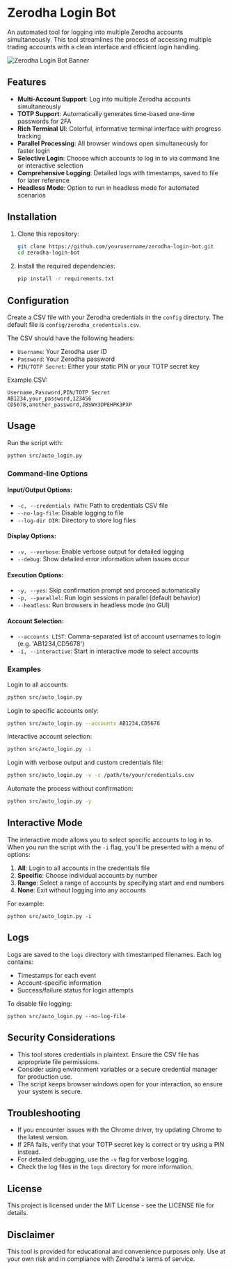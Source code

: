 # Zerodha Login Bot

An automated tool for logging into multiple Zerodha accounts simultaneously. This tool streamlines the process of accessing multiple trading accounts with a clean interface and efficient login handling.

![Zerodha Login Bot Banner](https://zerodha.com/static/images/logo.svg)

## Features

- **Multi-Account Support**: Log into multiple Zerodha accounts simultaneously
- **TOTP Support**: Automatically generates time-based one-time passwords for 2FA
- **Rich Terminal UI**: Colorful, informative terminal interface with progress tracking
- **Parallel Processing**: All browser windows open simultaneously for faster login
- **Selective Login**: Choose which accounts to log in to via command line or interactive selection
- **Comprehensive Logging**: Detailed logs with timestamps, saved to file for later reference
- **Headless Mode**: Option to run in headless mode for automated scenarios

## Installation

1. Clone this repository:
   ```bash
   git clone https://github.com/yourusername/zerodha-login-bot.git
   cd zerodha-login-bot
   ```

2. Install the required dependencies:
   ```bash
   pip install -r requirements.txt
   ```

## Configuration

Create a CSV file with your Zerodha credentials in the `config` directory. The default file is `config/zerodha_credentials.csv`.

The CSV should have the following headers:
- `Username`: Your Zerodha user ID
- `Password`: Your Zerodha password
- `PIN/TOTP Secret`: Either your static PIN or your TOTP secret key

Example CSV:
```csv
Username,Password,PIN/TOTP Secret
AB1234,your_password,123456
CD5678,another_password,JBSWY3DPEHPK3PXP
```

## Usage

Run the script with:

```bash
python src/auto_login.py
```

### Command-line Options

#### Input/Output Options:
- `-c, --credentials PATH`: Path to credentials CSV file
- `--no-log-file`: Disable logging to file
- `--log-dir DIR`: Directory to store log files

#### Display Options:
- `-v, --verbose`: Enable verbose output for detailed logging
- `--debug`: Show detailed error information when issues occur

#### Execution Options:
- `-y, --yes`: Skip confirmation prompt and proceed automatically
- `-p, --parallel`: Run login sessions in parallel (default behavior)
- `--headless`: Run browsers in headless mode (no GUI)

#### Account Selection:
- `--accounts LIST`: Comma-separated list of account usernames to login (e.g. 'AB1234,CD5678')
- `-i, --interactive`: Start in interactive mode to select accounts

### Examples

Login to all accounts:
```bash
python src/auto_login.py
```

Login to specific accounts only:
```bash
python src/auto_login.py --accounts AB1234,CD5678
```

Interactive account selection:
```bash
python src/auto_login.py -i
```

Login with verbose output and custom credentials file:
```bash
python src/auto_login.py -v -c /path/to/your/credentials.csv
```

Automate the process without confirmation:
```bash
python src/auto_login.py -y
```

## Interactive Mode

The interactive mode allows you to select specific accounts to log in to. When you run the script with the `-i` flag, you'll be presented with a menu of options:

1. **All**: Login to all accounts in the credentials file
2. **Specific**: Choose individual accounts by number
3. **Range**: Select a range of accounts by specifying start and end numbers
4. **None**: Exit without logging into any accounts

For example:
```
python src/auto_login.py -i
```

## Logs

Logs are saved to the `logs` directory with timestamped filenames. Each log contains:
- Timestamps for each event
- Account-specific information
- Success/failure status for login attempts

To disable file logging:
```
python src/auto_login.py --no-log-file
```

## Security Considerations

- This tool stores credentials in plaintext. Ensure the CSV file has appropriate file permissions.
- Consider using environment variables or a secure credential manager for production use.
- The script keeps browser windows open for your interaction, so ensure your system is secure.

## Troubleshooting

- If you encounter issues with the Chrome driver, try updating Chrome to the latest version.
- If 2FA fails, verify that your TOTP secret key is correct or try using a PIN instead.
- For detailed debugging, use the `-v` flag for verbose logging.
- Check the log files in the `logs` directory for more information.

## License

This project is licensed under the MIT License - see the LICENSE file for details.

## Disclaimer

This tool is provided for educational and convenience purposes only. Use at your own risk and in compliance with Zerodha's terms of service.
